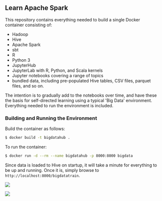 ## Learn Apache Spark

This repository contains everything needed to build a single Docker container consisting of:

* Hadoop
* Hive
* Apache Spark
* sbt
* R
* Python 3
* JupyterHub
* JupyterLab with R, Python, and Scala kernels
* Jupyter notebooks covering a range of topics
* bundled data, including pre-populated Hive tables, CSV files, parquet files, and so on.

The intention is to gradually add to the notebooks over time, and have these the basis for self-directed learning using a typical 'Big Data' environment.  Everything needed to run the environment is included.

### Building and Running the Environment

Build the container as follows:

```bash
$ docker build -t bigdatahub .
```

To run the container:

```bash
$ docker run -d --rm --name bigdatahub -p 8000:8000 bigdata
```

Since data is loaded to Hive on startup, it will take a minute for everything to be up and running.  Once it is, simply browse to `http://localhost:8000/bigdatatrain`.

![](../doc/img/bigdatatrain00.png)

![](../doc/img/bigdatatrain04.png)
